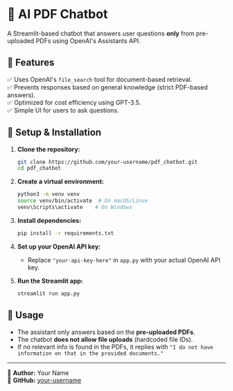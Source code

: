 # 📄 AI PDF Chatbot

A Streamlit-based chatbot that answers user questions **only** from pre-uploaded PDFs using OpenAI's Assistants API.

## 🔹 Features
✅ Uses OpenAI's `file_search` tool for document-based retrieval.  
✅ Prevents responses based on general knowledge (strict PDF-based answers).  
✅ Optimized for cost efficiency using GPT-3.5.  
✅ Simple UI for users to ask questions.  

## 🔹 Setup & Installation

1. **Clone the repository:**
   ```sh
   git clone https://github.com/your-username/pdf_chatbot.git
   cd pdf_chatbot
   ```

2. **Create a virtual environment:**
   ```sh
   python3 -m venv venv
   source venv/bin/activate  # On macOS/Linux
   venv\Scripts\activate    # On Windows
   ```

3. **Install dependencies:**
   ```sh
   pip install -r requirements.txt
   ```

4. **Set up your OpenAI API key:**
   - Replace `"your-api-key-here"` in `app.py` with your actual OpenAI API key.

5. **Run the Streamlit app:**
   ```sh
   streamlit run app.py
   ```

## 🔹 Usage
- The assistant only answers based on the **pre-uploaded PDFs**.  
- The chatbot **does not allow file uploads** (hardcoded file IDs).  
- If no relevant info is found in the PDFs, it replies with `"I do not have information on that in the provided documents."`  

---
📌 **Author:** Your Name  
📌 **GitHub:** [your-username](https://github.com/your-username)  
